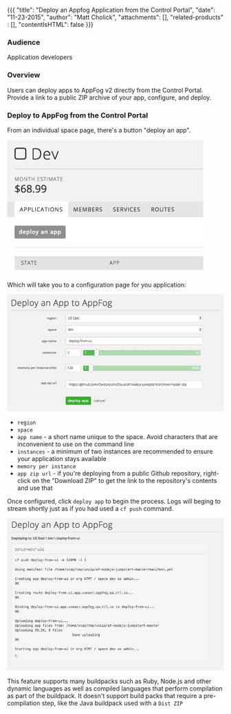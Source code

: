 {{{
  "title": "Deploy an Appfog Application from the Control Portal",
  "date": "11-23-2015",
  "author": "Matt Cholick",
  "attachments": [],
  "related-products" : [],
  "contentIsHTML": false
}}}

### Audience

Application developers

### Overview

Users can deploy apps to AppFog v2 directly from the Control Portal. Provide a link to a public ZIP archive of your app, configure, and deploy.

### Deploy to AppFog from the Control Portal

From an individual space page, there's a button "deploy an app".

![AppFog Space Page](../images/appfog-deploy-from-ui-0.png)

Which will take you to a configuration page for you application:

![AppFog Deploy App](../images/appfog-deploy-from-ui-1.png)

- `region`
- `space`
- `app name` - a short name unique to the space. Avoid characters that are inconvenient to use on the command line
- `instances` - a minimum of two instances are recommended to ensure your application stays available
- `memory per instance`
- `app zip url` - if you're deploying from a public Github repository, right-click on the "Download ZIP" to get the link to the repository's contents and use that

Once configured, click `deploy app` to begin the process. Logs will beging to stream shortly just as if you had used a `cf push` command.

![AppFog Deploy App](../images/appfog-deploy-from-ui-2.png)

This feature supports many buildpacks such as Ruby, Node.js and other dynamic languages as well as compiled languages that perform compilation as part of the buildpack. It doesn't support build packs that require a pre-compilation step, like the Java buildpack used with a `Dist ZIP`
